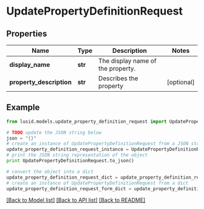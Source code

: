 # UpdatePropertyDefinitionRequest


## Properties
Name | Type | Description | Notes
------------ | ------------- | ------------- | -------------
**display_name** | **str** | The display name of the property. | 
**property_description** | **str** | Describes the property | [optional] 

## Example

```python
from lusid.models.update_property_definition_request import UpdatePropertyDefinitionRequest

# TODO update the JSON string below
json = "{}"
# create an instance of UpdatePropertyDefinitionRequest from a JSON string
update_property_definition_request_instance = UpdatePropertyDefinitionRequest.from_json(json)
# print the JSON string representation of the object
print UpdatePropertyDefinitionRequest.to_json()

# convert the object into a dict
update_property_definition_request_dict = update_property_definition_request_instance.to_dict()
# create an instance of UpdatePropertyDefinitionRequest from a dict
update_property_definition_request_form_dict = update_property_definition_request.from_dict(update_property_definition_request_dict)
```
[[Back to Model list]](../README.md#documentation-for-models) [[Back to API list]](../README.md#documentation-for-api-endpoints) [[Back to README]](../README.md)


